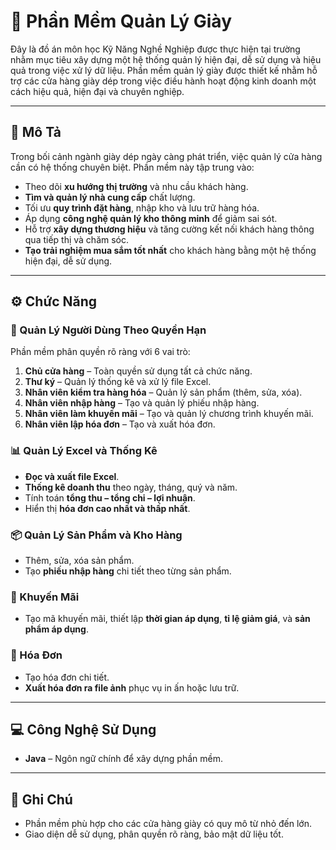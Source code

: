# 👟 Phần Mềm Quản Lý Giày

Đây là đồ án môn học Kỹ Năng Nghề Nghiệp được thực hiện tại trường nhằm mục tiêu xây dựng một hệ thống quản lý hiện đại, dễ sử dụng và hiệu quả trong việc xử lý dữ liệu.
Phần mềm quản lý giày được thiết kế nhằm hỗ trợ các cửa hàng giày dép trong việc điều hành hoạt động kinh doanh một cách hiệu quả, hiện đại và chuyên nghiệp.

---

## 📝 Mô Tả

Trong bối cảnh ngành giày dép ngày càng phát triển, việc quản lý cửa hàng cần có hệ thống chuyên biệt. Phần mềm này tập trung vào:

- Theo dõi **xu hướng thị trường** và nhu cầu khách hàng.
- **Tìm và quản lý nhà cung cấp** chất lượng.
- Tối ưu **quy trình đặt hàng**, nhập kho và lưu trữ hàng hóa.
- Áp dụng **công nghệ quản lý kho thông minh** để giảm sai sót.
- Hỗ trợ **xây dựng thương hiệu** và tăng cường kết nối khách hàng thông qua tiếp thị và chăm sóc.
- **Tạo trải nghiệm mua sắm tốt nhất** cho khách hàng bằng một hệ thống hiện đại, dễ sử dụng.

---

## ⚙️ Chức Năng

### 👤 Quản Lý Người Dùng Theo Quyền Hạn

Phần mềm phân quyền rõ ràng với 6 vai trò:

1. **Chủ cửa hàng** – Toàn quyền sử dụng tất cả chức năng.
2. **Thư ký** – Quản lý thống kê và xử lý file Excel.
3. **Nhân viên kiểm tra hàng hóa** – Quản lý sản phẩm (thêm, sửa, xóa).
4. **Nhân viên nhập hàng** – Tạo và quản lý phiếu nhập hàng.
5. **Nhân viên làm khuyến mãi** – Tạo và quản lý chương trình khuyến mãi.
6. **Nhân viên lập hóa đơn** – Tạo và xuất hóa đơn.

### 📊 Quản Lý Excel và Thống Kê

- **Đọc và xuất file Excel**.
- **Thống kê doanh thu** theo ngày, tháng, quý và năm.
- Tính toán **tổng thu – tổng chi – lợi nhuận**.
- Hiển thị **hóa đơn cao nhất và thấp nhất**.

### 📦 Quản Lý Sản Phẩm và Kho Hàng

- Thêm, sửa, xóa sản phẩm.
- Tạo **phiếu nhập hàng** chi tiết theo từng sản phẩm.

### 🎁 Khuyến Mãi

- Tạo mã khuyến mãi, thiết lập **thời gian áp dụng**, **tỉ lệ giảm giá**, và **sản phẩm áp dụng**.

### 🧾 Hóa Đơn

- Tạo hóa đơn chi tiết.
- **Xuất hóa đơn ra file ảnh** phục vụ in ấn hoặc lưu trữ.

---

## 💻 Công Nghệ Sử Dụng

- **Java** – Ngôn ngữ chính để xây dựng phần mềm.

---

## 📌 Ghi Chú

- Phần mềm phù hợp cho các cửa hàng giày có quy mô từ nhỏ đến lớn.
- Giao diện dễ sử dụng, phân quyền rõ ràng, bảo mật dữ liệu tốt.

